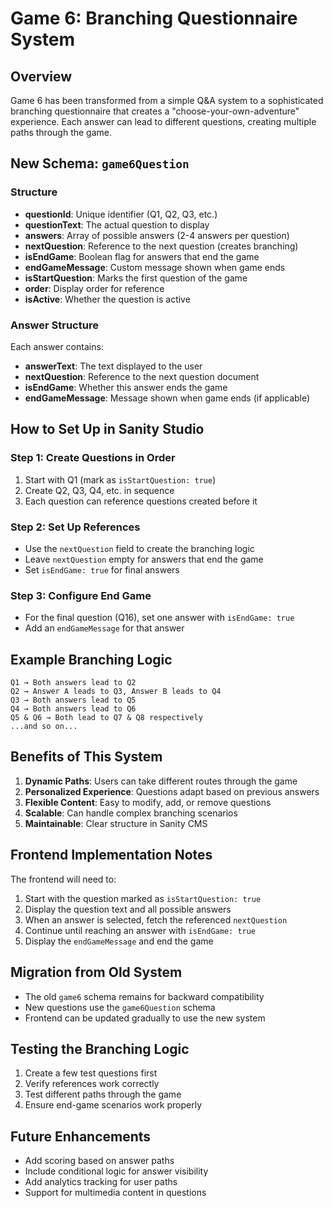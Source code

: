 # Game 6: Branching Questionnaire System

## Overview
Game 6 has been transformed from a simple Q&A system to a sophisticated branching questionnaire that creates a "choose-your-own-adventure" experience. Each answer can lead to different questions, creating multiple paths through the game.

## New Schema: `game6Question`

### Structure
- **questionId**: Unique identifier (Q1, Q2, Q3, etc.)
- **questionText**: The actual question to display
- **answers**: Array of possible answers (2-4 answers per question)
- **nextQuestion**: Reference to the next question (creates branching)
- **isEndGame**: Boolean flag for answers that end the game
- **endGameMessage**: Custom message shown when game ends
- **isStartQuestion**: Marks the first question of the game
- **order**: Display order for reference
- **isActive**: Whether the question is active

### Answer Structure
Each answer contains:
- **answerText**: The text displayed to the user
- **nextQuestion**: Reference to the next question document
- **isEndGame**: Whether this answer ends the game
- **endGameMessage**: Message shown when game ends (if applicable)

## How to Set Up in Sanity Studio

### Step 1: Create Questions in Order
1. Start with Q1 (mark as `isStartQuestion: true`)
2. Create Q2, Q3, Q4, etc. in sequence
3. Each question can reference questions created before it

### Step 2: Set Up References
- Use the `nextQuestion` field to create the branching logic
- Leave `nextQuestion` empty for answers that end the game
- Set `isEndGame: true` for final answers

### Step 3: Configure End Game
- For the final question (Q16), set one answer with `isEndGame: true`
- Add an `endGameMessage` for that answer

## Example Branching Logic

```
Q1 → Both answers lead to Q2
Q2 → Answer A leads to Q3, Answer B leads to Q4
Q3 → Both answers lead to Q5
Q4 → Both answers lead to Q6
Q5 & Q6 → Both lead to Q7 & Q8 respectively
...and so on...
```

## Benefits of This System

1. **Dynamic Paths**: Users can take different routes through the game
2. **Personalized Experience**: Questions adapt based on previous answers
3. **Flexible Content**: Easy to modify, add, or remove questions
4. **Scalable**: Can handle complex branching scenarios
5. **Maintainable**: Clear structure in Sanity CMS

## Frontend Implementation Notes

The frontend will need to:
1. Start with the question marked as `isStartQuestion: true`
2. Display the question text and all possible answers
3. When an answer is selected, fetch the referenced `nextQuestion`
4. Continue until reaching an answer with `isEndGame: true`
5. Display the `endGameMessage` and end the game

## Migration from Old System

- The old `game6` schema remains for backward compatibility
- New questions use the `game6Question` schema
- Frontend can be updated gradually to use the new system

## Testing the Branching Logic

1. Create a few test questions first
2. Verify references work correctly
3. Test different paths through the game
4. Ensure end-game scenarios work properly

## Future Enhancements

- Add scoring based on answer paths
- Include conditional logic for answer visibility
- Add analytics tracking for user paths
- Support for multimedia content in questions
